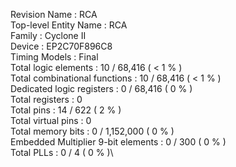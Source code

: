 Revision Name : RCA \
Top-level Entity Name : RCA \
Family : Cyclone II\
Device : EP2C70F896C8\
Timing Models : Final\
Total logic elements : 10 / 68,416 ( < 1 % )\
    Total combinational functions : 10 / 68,416 ( < 1 % )\
    Dedicated logic registers : 0 / 68,416 ( 0 % )\
Total registers : 0\
Total pins : 14 / 622 ( 2 % )\
Total virtual pins : 0\
Total memory bits : 0 / 1,152,000 ( 0 % )\
Embedded Multiplier 9-bit elements : 0 / 300 ( 0 % )\
Total PLLs : 0 / 4 ( 0 % )\
